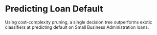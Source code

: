 # Predicting Loan Default

Using cost-complexity pruning, a single decision tree outperforms exotic classifiers at predicting default on Small Business Administration loans.
